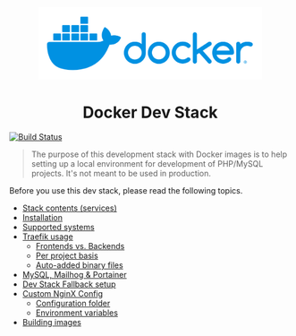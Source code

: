 <p align="center"><img src="docs/docker-logo.svg" alt="Docker" width="400"></p>

<h1 align="center">Docker Dev Stack</h1>

[![Build Status](https://travis-ci.org/bertoost/Docker-Dev-Stack.svg?branch=master)](https://travis-ci.org/bertoost/Docker-Dev-Stack)

> The purpose of this development stack with Docker images is to help setting up a local environment for development of PHP/MySQL projects. It's not meant to be used in production.

Before you use this dev stack, please read the following topics.

- [Stack contents (services)](docs/Contents.md)
- [Installation](docs/Installation.md)
- [Supported systems](docs/Supported.md)
- [Traefik usage](docs/Traefik.md)
  - [Frontends vs. Backends](docs/Traefik.md#frontends-vs-backends)
  - [Per project basis](docs/Traefik.md#using-traefik-on-per-project-basis)
  - [Auto-added binary files](docs/Traefik.md#auto-added-binary-files)
- [MySQL, Mailhog & Portainer](docs/Others.md)
- [Dev Stack Fallback setup](docs/fallback/Setup.md)
- [Custom NginX Config](docs/CustomNginx.md)
  - [Configuration folder](docs/CustomNginx.md#configuration-folder)
  - [Environment variables](docs/CustomNginx.md#using-environment-variables)
- [Building images](docs/BuildImages.md)